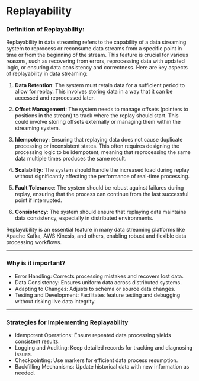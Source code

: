 # Replayability

### Definition of Replayability:
Replayability in data streaming refers to the capability of a data streaming system to reprocess or reconsume data streams from a specific point in time or from the beginning of the stream. This feature is crucial for various reasons, such as recovering from errors, reprocessing data with updated logic, or ensuring data consistency and correctness. Here are key aspects of replayability in data streaming:

1. **Data Retention**: The system must retain data for a sufficient period to allow for replay. This involves storing data in a way that it can be accessed and reprocessed later.

2. **Offset Management**: The system needs to manage offsets (pointers to positions in the stream) to track where the replay should start. This could involve storing offsets externally or managing them within the streaming system.

3. **Idempotency**: Ensuring that replaying data does not cause duplicate processing or inconsistent states. This often requires designing the processing logic to be idempotent, meaning that reprocessing the same data multiple times produces the same result.

4. **Scalability**: The system should handle the increased load during replay without significantly affecting the performance of real-time processing.

5. **Fault Tolerance**: The system should be robust against failures during replay, ensuring that the process can continue from the last successful point if interrupted.

6. **Consistency**: The system should ensure that replaying data maintains data consistency, especially in distributed environments.

Replayability is an essential feature in many data streaming platforms like Apache Kafka, AWS Kinesis, and others, enabling robust and flexible data processing workflows.

<hr>

### Why is it important?
- Error Handling: Corrects processing mistakes and recovers lost data.
- Data Consistency: Ensures uniform data across distributed systems.
- Adapting to Changes: Adjusts to schema or source data changes.
- Testing and Development: Facilitates feature testing and debugging
without risking live data integrity.

<hr>


### Strategies for Implementing Replayability
- Idempotent Operations: Ensure repeated data processing yields consistent results.
- Logging and Auditing: Keep detailed records for tracking and diagnosing issues.
- Checkpointing: Use markers for efficient data process resumption.
- Backfilling Mechanisms: Update historical data with new information as needed.